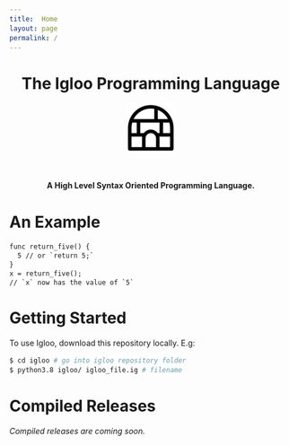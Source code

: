 ```yaml
---
title:  Home
layout: page
permalink: /
---
```


<h1 align = 'center'>The Igloo Programming Language</h1>

<p align = 'center'>
  <img src = 'https://raw.githubusercontent.com/igloo-language/igloo/master/images/igloo_logo.png'>
</p>

<br>

<p align = 'center'><b>A High Level Syntax Oriented Programming Language.</b></p>


# An Example

```
func return_five() {
  5 // or `return 5;`
}
x = return_five();
// `x` now has the value of `5`
```

# Getting Started

To use Igloo, download this repository locally. E.g:

```bash
$ cd igloo # go into igloo repository folder
$ python3.8 igloo/ igloo_file.ig # filename
```

# Compiled Releases

*Compiled releases are coming soon.*

